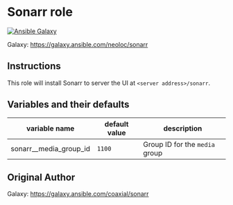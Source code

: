 # Sonarr role

[![Ansible Galaxy](https://img.shields.io/badge/ansible--galaxy-neoloc.sonarr-blue.svg)](https://galaxy.ansible.com/neoloc/ansible-role-sonarr/)

Galaxy: https://galaxy.ansible.com/neoloc/sonarr

## Instructions

This role will install Sonarr to server the UI at `<server address>/sonarr`.

## Variables and their defaults

| variable name            | default value | description                                                                             |
| ------------------------ | ------------- | --------------------------------------------------------------------------------------- |
| sonarr\_\_media_group_id | `1100`        | Group ID for the `media` group                                                          |

## Original Author

Galaxy: https://galaxy.ansible.com/coaxial/sonarr

